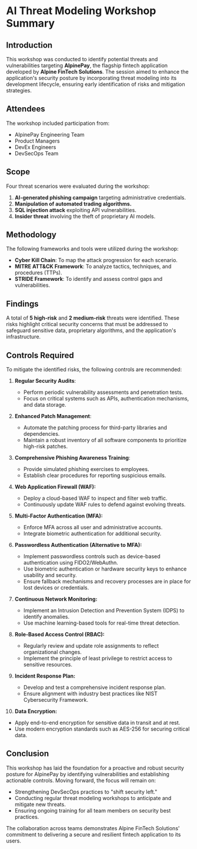 # AI Threat Modeling Workshop Summary

## **Introduction**
This workshop was conducted to identify potential threats and vulnerabilities targeting **AlpinePay**, the flagship fintech application developed by **Alpine FinTech Solutions**. The session aimed to enhance the application's security posture by incorporating threat modeling into its development lifecycle, ensuring early identification of risks and mitigation strategies.

## **Attendees**
The workshop included participation from:
- AlpinePay Engineering Team
- Product Managers
- DevEx Engineers
- DevSecOps Team

## **Scope**
Four threat scenarios were evaluated during the workshop:
1. **AI-generated phishing campaign** targeting administrative credentials.
2. **Manipulation of automated trading algorithms.**
3. **SQL injection attack** exploiting API vulnerabilities.
4. **Insider threat** involving the theft of proprietary AI models.

## **Methodology**
The following frameworks and tools were utilized during the workshop:
- **Cyber Kill Chain**: To map the attack progression for each scenario.
- **MITRE ATT&CK Framework**: To analyze tactics, techniques, and procedures (TTPs).
- **STRIDE Framework**: To identify and assess control gaps and vulnerabilities.

## **Findings**
A total of **5 high-risk** and **2 medium-risk** threats were identified. These risks highlight critical security concerns that must be addressed to safeguard sensitive data, proprietary algorithms, and the application's infrastructure.

## **Controls Required**
To mitigate the identified risks, the following controls are recommended:

1. **Regular Security Audits**:
   - Perform periodic vulnerability assessments and penetration tests.
   - Focus on critical systems such as APIs, authentication mechanisms, and data storage.

2. **Enhanced Patch Management**:
   - Automate the patching process for third-party libraries and dependencies.
   - Maintain a robust inventory of all software components to prioritize high-risk patches.

3. **Comprehensive Phishing Awareness Training**:
   - Provide simulated phishing exercises to employees.
   - Establish clear procedures for reporting suspicious emails.

4. **Web Application Firewall (WAF):**
   - Deploy a cloud-based WAF to inspect and filter web traffic.
   - Continuously update WAF rules to defend against evolving threats.

5. **Multi-Factor Authentication (MFA):**
   - Enforce MFA across all user and administrative accounts.
   - Integrate biometric authentication for additional security.

6. **Passwordless Authentication (Alternative to MFA):**
   - Implement passwordless controls such as device-based authentication using FIDO2/WebAuthn.
   - Use biometric authentication or hardware security keys to enhance usability and security.
   - Ensure fallback mechanisms and recovery processes are in place for lost devices or credentials.

7. **Continuous Network Monitoring:**
   - Implement an Intrusion Detection and Prevention System (IDPS) to identify anomalies.
   - Use machine learning-based tools for real-time threat detection.

8. **Role-Based Access Control (RBAC):**
   - Regularly review and update role assignments to reflect organizational changes.
   - Implement the principle of least privilege to restrict access to sensitive resources.

9. **Incident Response Plan:**
   - Develop and test a comprehensive incident response plan.
   - Ensure alignment with industry best practices like NIST Cybersecurity Framework.

10. **Data Encryption:**
   - Apply end-to-end encryption for sensitive data in transit and at rest.
   - Use modern encryption standards such as AES-256 for securing critical data.

## **Conclusion**
This workshop has laid the foundation for a proactive and robust security posture for AlpinePay by identifying vulnerabilities and establishing actionable controls. Moving forward, the focus will remain on:
- Strengthening DevSecOps practices to "shift security left."
- Conducting regular threat modeling workshops to anticipate and mitigate new threats.
- Ensuring ongoing training for all team members on security best practices.

The collaboration across teams demonstrates Alpine FinTech Solutions' commitment to delivering a secure and resilient fintech application to its users.
